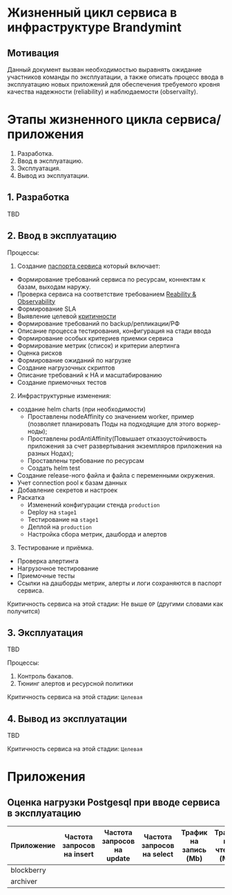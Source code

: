 # Жизненный цикл сервиса в инфраструктуре Brandymint

## Мотивация

Данный документ вызван необходимостью выравнять ожидание участников команды по эксплуатации, а также описать процесс ввода в эксплуатацию новых приложений для обеспечения требуемого кровня качества надежности (reliability) и наблюдаемости (observailty).

# Этапы жизненного цикла сервиса/приложения

1. Разработка.
2. Ввод в эксплуатацию.
3. Эксплуатация.
4. Вывод из эксплуатации.

## 1. Разработка

TBD

## 2. Ввод в эксплуатацию

Процессы:

1. Создание [паспорта сервиса](https://docs.google.com/spreadsheets/d/1IkHqa6qIOchsYQd4vuYhM2nAYOCa9Wo3tXUZwFTLgmo/edit?usp=sharing) который включает:
 - Формирование требований сервиса по ресурсам, коннектам к базам, выходам наружу.
 - Проверка сервиса на соответствие требованием [Reability & Observability](https://docs.google.com/spreadsheets/d/17mWm6nUXaRw5s5VfrX-8nlMPvW_8wSWZp4ri0Vggqzk/edit?usp=sharing)
 - Формирование SLA
 - Выявление целевой [критичности](https://docs.google.com/spreadsheets/d/17mWm6nUXaRw5s5VfrX-8nlMPvW_8wSWZp4ri0Vggqzk/edit?gid=943320459#gid=943320459)
 - Формирование требований по backup/репликации/РФ
 - Описание процесса тестирования, конфигурация на стади ввода
 - Формирование особых критериев приемки сервиса
 - Формирование метрик (список) и критерии алертинга
 - Оценка рисков
 - Формирование ожиданий по нагрузке
 - Создание нагрузочных скриптов
 - Описание требований к HA и масштабированию
 - Создание приемочных тестов
2. Инфраструктурные изменения:
 - создание helm charts (при необходимости)
   - Проставлены nodeAffinity со значением worker, пример (позволяет планировать Поды на подходящие для этого воркер-ноды); 
   - Проставлены podAntiAffinity(Повышает отказоустойчивость приложения за счет развертывания экземпляров приложения на разных Нодах);
   - Проставлены требование по ресурсам
   - Создать helm test
 - Cоздание release-ного файла и файла с переменными окружения.
 - Учет connection pool к базам данных
 - Добавление секретов и настроек
 - Раскатка
   - Изменений конфигурации стенда `production`
   - Deploy на `stage1`
   - Тестирование на `stage1`
   - Деплой на `production`
   - Настройка сбора метрик, дашборда и алертов
3. Тестирование и приёмка.
 - Проверка алертинга
 - Нагрузочное тестирование
 - Приемочные тесты
 - Ссылки на дашборды метрик, алерты и логи сохраняются в паспорт сервиса.


Критичность сервиса на этой стадии: Не выше `OP` (другими словами как получится)

## 3. Эксплуатация

TBD

Процессы:

1. Контроль бакапов.
2. Тюнинг алертов и ресурсной политики

Критичность сервиса на этой стадии: `Целевая`

## 4. Вывод из эксплуатации

TBD

Критичность сервиса на этой стадии: `Целевая`

# Приложения

## Оценка нагрузки Postgesql при вводе сервиса в эксплуатацию

| Приложение 	| Частота запросов на insert 	| Частота запросов на update 	| Частота запросов на select 	| Трафик на запись (Mb) 	| Трафик на чтение (Mb) 	|
|------------	|----------------------------	|----------------------------	|----------------------------	|-----------------------	|-----------------------	|
| blockberry           	|                            	|                            	|                            	|                       	|                       	|
|  archiver 	|                            	|                            	|                            	|                       	|                       	|

